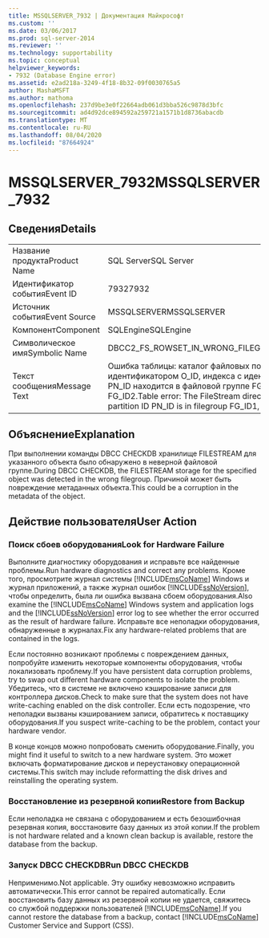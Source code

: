 ```yaml
---
title: MSSQLSERVER_7932 | Документация Майкрософт
ms.custom: ''
ms.date: 03/06/2017
ms.prod: sql-server-2014
ms.reviewer: ''
ms.technology: supportability
ms.topic: conceptual
helpviewer_keywords:
- 7932 (Database Engine error)
ms.assetid: e2ad218a-3249-4f18-8b32-09f0030765a5
author: MashaMSFT
ms.author: mathoma
ms.openlocfilehash: 237d9be3e0f22664adb061d3bba526c9878d3bfc
ms.sourcegitcommit: ad4d92dce894592a259721a1571b1d8736abacdb
ms.translationtype: MT
ms.contentlocale: ru-RU
ms.lasthandoff: 08/04/2020
ms.locfileid: "87664924"
---
```

# <a name="mssqlserver_7932"></a><span data-ttu-id="dc442-102">MSSQLSERVER_7932</span><span class="sxs-lookup"><span data-stu-id="dc442-102">MSSQLSERVER_7932</span></span>
    
## <a name="details"></a><span data-ttu-id="dc442-103">Сведения</span><span class="sxs-lookup"><span data-stu-id="dc442-103">Details</span></span>  
  
|||  
|-|-|  
|<span data-ttu-id="dc442-104">Название продукта</span><span class="sxs-lookup"><span data-stu-id="dc442-104">Product Name</span></span>|<span data-ttu-id="dc442-105">SQL Server</span><span class="sxs-lookup"><span data-stu-id="dc442-105">SQL Server</span></span>|  
|<span data-ttu-id="dc442-106">Идентификатор события</span><span class="sxs-lookup"><span data-stu-id="dc442-106">Event ID</span></span>|<span data-ttu-id="dc442-107">7932</span><span class="sxs-lookup"><span data-stu-id="dc442-107">7932</span></span>|  
|<span data-ttu-id="dc442-108">Источник события</span><span class="sxs-lookup"><span data-stu-id="dc442-108">Event Source</span></span>|<span data-ttu-id="dc442-109">MSSQLSERVER</span><span class="sxs-lookup"><span data-stu-id="dc442-109">MSSQLSERVER</span></span>|  
|<span data-ttu-id="dc442-110">Компонент</span><span class="sxs-lookup"><span data-stu-id="dc442-110">Component</span></span>|<span data-ttu-id="dc442-111">SQLEngine</span><span class="sxs-lookup"><span data-stu-id="dc442-111">SQLEngine</span></span>|  
|<span data-ttu-id="dc442-112">Символическое имя</span><span class="sxs-lookup"><span data-stu-id="dc442-112">Symbolic Name</span></span>|<span data-ttu-id="dc442-113">DBCC2_FS_ROWSET_IN_WRONG_FILEGROUP</span><span class="sxs-lookup"><span data-stu-id="dc442-113">DBCC2_FS_ROWSET_IN_WRONG_FILEGROUP</span></span>|  
|<span data-ttu-id="dc442-114">Текст сообщения</span><span class="sxs-lookup"><span data-stu-id="dc442-114">Message Text</span></span>|<span data-ttu-id="dc442-115">Ошибка таблицы: каталог файловых потоков с идентификатором F_ID для объекта с идентификатором O_ID, индекса с идентификатором I_ID и секции с идентификатором PN_ID находится в файловой группе FG_ID1, но должен находиться в файловой группе FG_ID2.</span><span class="sxs-lookup"><span data-stu-id="dc442-115">Table error: The FileStream directory ID F_ID for object ID O_ID, index ID I_ID, partition ID PN_ID is in filegroup FG_ID1, but should be in filegroup FG_ID2.</span></span>|  
  
## <a name="explanation"></a><span data-ttu-id="dc442-116">Объяснение</span><span class="sxs-lookup"><span data-stu-id="dc442-116">Explanation</span></span>  
 <span data-ttu-id="dc442-117">При выполнении команды DBCC CHECKDB хранилище FILESTREAM для указанного объекта было обнаружено в неверной файловой группе.</span><span class="sxs-lookup"><span data-stu-id="dc442-117">During DBCC CHECKDB, the FILESTREAM storage for the specified object was detected in the wrong filegroup.</span></span> <span data-ttu-id="dc442-118">Причиной может быть повреждение метаданных объекта.</span><span class="sxs-lookup"><span data-stu-id="dc442-118">This could be a corruption in the metadata of the object.</span></span>  
  
## <a name="user-action"></a><span data-ttu-id="dc442-119">Действие пользователя</span><span class="sxs-lookup"><span data-stu-id="dc442-119">User Action</span></span>  
  
### <a name="look-for-hardware-failure"></a><span data-ttu-id="dc442-120">Поиск сбоев оборудования</span><span class="sxs-lookup"><span data-stu-id="dc442-120">Look for Hardware Failure</span></span>  
 <span data-ttu-id="dc442-121">Выполните диагностику оборудования и исправьте все найденные проблемы.</span><span class="sxs-lookup"><span data-stu-id="dc442-121">Run hardware diagnostics and correct any problems.</span></span> <span data-ttu-id="dc442-122">Кроме того, просмотрите журнал системы [!INCLUDE[msCoName](../../includes/msconame-md.md)] Windows и журнал приложений, а также журнал ошибок [!INCLUDE[ssNoVersion](../../includes/ssnoversion-md.md)], чтобы определить, была ли ошибка вызвана сбоем оборудования.</span><span class="sxs-lookup"><span data-stu-id="dc442-122">Also examine the [!INCLUDE[msCoName](../../includes/msconame-md.md)] Windows system and application logs and the [!INCLUDE[ssNoVersion](../../includes/ssnoversion-md.md)] error log to see whether the error occurred as the result of hardware failure.</span></span> <span data-ttu-id="dc442-123">Исправьте все неполадки оборудования, обнаруженные в журналах.</span><span class="sxs-lookup"><span data-stu-id="dc442-123">Fix any hardware-related problems that are contained in the logs.</span></span>  
  
 <span data-ttu-id="dc442-124">Если постоянно возникают проблемы с повреждением данных, попробуйте изменить некоторые компоненты оборудования, чтобы локализовать проблему.</span><span class="sxs-lookup"><span data-stu-id="dc442-124">If you have persistent data corruption problems, try to swap out different hardware components to isolate the problem.</span></span> <span data-ttu-id="dc442-125">Убедитесь, что в системе не включено кэширование записи для контроллера дисков.</span><span class="sxs-lookup"><span data-stu-id="dc442-125">Check to make sure that the system does not have write-caching enabled on the disk controller.</span></span> <span data-ttu-id="dc442-126">Если есть подозрение, что неполадки вызваны кэшированием записи, обратитесь к поставщику оборудования.</span><span class="sxs-lookup"><span data-stu-id="dc442-126">If you suspect write-caching to be the problem, contact your hardware vendor.</span></span>  
  
 <span data-ttu-id="dc442-127">В конце концов можно попробовать сменить оборудование.</span><span class="sxs-lookup"><span data-stu-id="dc442-127">Finally, you might find it useful to switch to a new hardware system.</span></span> <span data-ttu-id="dc442-128">Это может включать форматирование дисков и переустановку операционной системы.</span><span class="sxs-lookup"><span data-stu-id="dc442-128">This switch may include reformatting the disk drives and reinstalling the operating system.</span></span>  
  
### <a name="restore-from-backup"></a><span data-ttu-id="dc442-129">Восстановление из резервной копии</span><span class="sxs-lookup"><span data-stu-id="dc442-129">Restore from Backup</span></span>  
 <span data-ttu-id="dc442-130">Если неполадка не связана с оборудованием и есть безошибочная резервная копия, восстановите базу данных из этой копии.</span><span class="sxs-lookup"><span data-stu-id="dc442-130">If the problem is not hardware related and a known clean backup is available, restore the database from the backup.</span></span>  
  
### <a name="run-dbcc-checkdb"></a><span data-ttu-id="dc442-131">Запуск DBCC CHECKDB</span><span class="sxs-lookup"><span data-stu-id="dc442-131">Run DBCC CHECKDB</span></span>  
 <span data-ttu-id="dc442-132">Неприменимо.</span><span class="sxs-lookup"><span data-stu-id="dc442-132">Not applicable.</span></span> <span data-ttu-id="dc442-133">Эту ошибку невозможно исправить автоматически.</span><span class="sxs-lookup"><span data-stu-id="dc442-133">This error cannot be repaired automatically.</span></span> <span data-ttu-id="dc442-134">Если восстановить базу данных из резервной копии не удается, свяжитесь со службой поддержки пользователей [!INCLUDE[msCoName](../../includes/msconame-md.md)].</span><span class="sxs-lookup"><span data-stu-id="dc442-134">If you cannot restore the database from a backup, contact [!INCLUDE[msCoName](../../includes/msconame-md.md)] Customer Service and Support (CSS).</span></span>  
  
  

